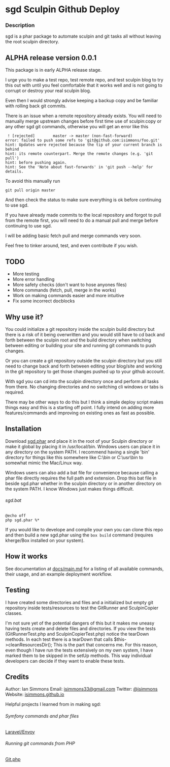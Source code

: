 # sgd Sculpin Github Deploy
### Description
sgd is a phar package to automate sculpin and git tasks all without leaving the root sculpin directory.
## ALPHA release version 0.0.1
This package is in early ALPHA release stage.

I urge you to make a test repo, test remote repo, and test sculpin blog to try this out with until you feel comfortable that it works well and is not going to corrupt or destroy your real sculpin blog.

Even then I would strongly advise keeping a backup copy and be familiar with rolling back git commits.

There is an issue when a remote repository already exists. You will need to manually merge upstream changes before first time use of sculpin:copy or any other sgd git commands, otherwise you will get an error like this
```
 ! [rejected]        master -> master (non-fast-forward)
error: failed to push some refs to 'git@github.com:isimmons/foo.git'
hint: Updates were rejected because the tip of your current branch is behind
hint: its remote counterpart. Merge the remote changes (e.g. 'git pull')
hint: before pushing again.
hint: See the 'Note about fast-forwards' in 'git push --help' for details.
```
To avoid this manually run 
```
git pull origin master
```
And then check the status to make sure everything is ok before continuing to use sgd.

If you have already made commits to the local repository and forgot to pull from the remote first, you will need to do a manual pull and merge before continuing to use sgd.

I will be adding basic fetch pull and merge commands very soon.

Feel free to tinker around, test, and even contribute if you wish.

## TODO
* More testing
* More error handling
* More safety checks (don't want to hose anyones files)
* More commands (fetch, pull, merge in the works)
* Work on making commands easier and more intuitive
* Fix some incorrect docblocks

## Why use it?
You could initialize a git repository inside the sculpin build directory but there is a risk of it being overwritten and you would still have to cd back and forth between the sculpin root and the build directory when switching between editing or building your site and running git commands to push changes.

Or you can create a git repository outside the sculpin directory but you still need to change back and forth between editing your blog/site and working in the git repository to get those changes pushed up to your github account.

With sgd you can cd into the sculpin directory once and perform all tasks from there. No changing directories and no switching cli windows or tabs is required.

There may be other ways to do this but I think a simple deploy script makes things easy and this is a starting off point. I fully intend on adding more features/commands and improving on existing ones as fast as possible.

## Installation
Download [sgd.phar](https://github.com/isimmons/sgd/raw/master/sgd.phar) and place it in the root of your Sculpin directory or make it global by placing it in /usr/local/bin. Windows users can place it in any directory on the system PATH. I recommend having a single 'bin' directory for things like this somewhere like C:\bin or C:\usr\bin to somewhat mimic the Mac/Linux way.

Windows users can also add a bat file for convenience because calling a phar file directly requires the full path and extension. Drop this bat file in beside sgd.phar whether in the sculpin directory or in another directory on the system PATH. I know Windows just makes things difficult.
###### sgd.bat
```
@echo off
php sgd.phar %*
```

If you would like to develope and compile your own you can clone this repo and then build a new sgd.phar using the `box build` command (requires kherge/Box installed on your system).


## How it works
See documentation at [docs/main.md](https://github.com/isimmons/sgd/tree/master/docs/main.md) for a listing of all available commands, their usage, and an example deployment workflow.

## Testing
I have created some directories and files and a initialized but empty git repository inside tests/resources to test the GitRunner and SculpinCopier classes.

I'm not sure yet of the potential dangers of this but it makes me uneasy having tests create and delete files and directories. If you view the tests (GitRunnerTest.php and SculpinCopierTest.php) notice the tearDown methods. In each test there is a tearDown that calls $this->cleanResourcesDir(); This is the part that concerns me. For this reason, even though I have run the tests extensively on my own system, I have marked them to be skipped in the setUp methods. This way individual developers can decide if they want to enable these tests.

## Credits
Author: Ian Simmons
Email: [isimmons33@gmail.com](mailto:isimmons33@gmail.com)
Twitter: [@isimmons](https://twitter.com/isimmons33)
Website: [isimmons.github.io](http://isimmons.github.io)

Helpful projects I learned from in making sgd:
###### Symfony commands and phar files
[Laravel/Envoy](https://github.com/laravel/envoy)
###### Running git commands from PHP
[Git.php](https://github.com/kbjr/Git.php)